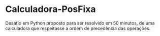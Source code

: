 # Calculadora-PosFixa
Desafio em Python proposto para ser resolvido em 50 minutos, de uma calculadora que respeitasse a ordem de precedência das operações.
